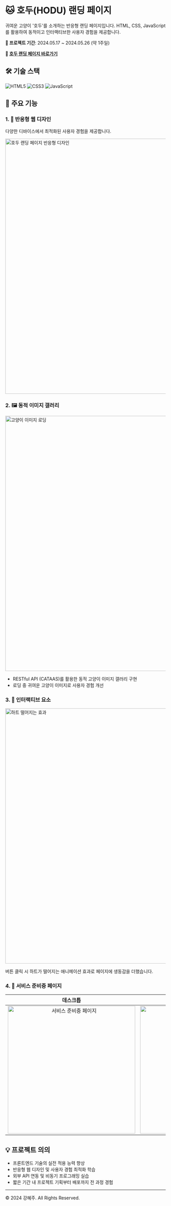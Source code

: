 # 🐱 호두(HODU) 랜딩 페이지

귀여운 고양이 '호두'를 소개하는 반응형 랜딩 페이지입니다. HTML, CSS, JavaScript를 활용하여 동적이고 인터랙티브한 사용자 경험을 제공합니다.

**🚀 프로젝트 기간**: 2024.05.17 ~ 2024.05.26 (약 1주일)

**🔗 [호두 랜딩 페이지 바로가기](https://hyezuu.github.io/hodu/)**

## 🛠 기술 스택

![HTML5](https://img.shields.io/badge/html5-E34F26?style=for-the-badge&logo=html5&logoColor=white)
![CSS3](https://img.shields.io/badge/css-1572B6?style=for-the-badge&logo=css3&logoColor=white)
![JavaScript](https://img.shields.io/badge/javascript-F7DF1E?style=for-the-badge&logo=javascript&logoColor=black)

## 🌟 주요 기능

### 1. 📱 반응형 웹 디자인
다양한 디바이스에서 최적화된 사용자 경험을 제공합니다.

<img src="https://github.com/user-attachments/assets/b17fd97b-76e6-4eb5-a892-a07195103418" alt="호두 랜딩 페이지 반응형 디자인" width="800"/>

### 2. 🖼 동적 이미지 갤러리
<img src="https://github.com/user-attachments/assets/c5570777-ba18-46ff-90c0-41b1ed46cbb2" alt="고양이 이미지 로딩" width="800"/>

- RESTful API (CATAAS)를 활용한 동적 고양이 이미지 갤러리 구현
- 로딩 중 귀여운 고양이 이미지로 사용자 경험 개선

### 3. 💖 인터랙티브 요소
<img src="https://github.com/user-attachments/assets/4c81d118-dd4f-4e5c-9f5b-704f44391f4f" alt="하트 떨어지는 효과" width="800"/>

버튼 클릭 시 하트가 떨어지는 애니메이션 효과로 페이지에 생동감을 더했습니다.

### 4. 🚧 서비스 준비중 페이지
| 데스크톱 | 모바일 |
|:---:|:---:|
| <img src="https://github.com/user-attachments/assets/f77bd905-bae2-40a5-81d6-0dd4047212e3" alt="서비스 준비중 페이지" width="400"/> | <img src="https://github.com/user-attachments/assets/f653f49b-28f5-436d-b133-407a1511da76" alt="서비스 준비중 페이지 모바일" width="400"/> |

## 💡 프로젝트 의의
- 프론트엔드 기술의 실전 적용 능력 향상
- 반응형 웹 디자인 및 사용자 경험 최적화 학습
- 외부 API 연동 및 비동기 프로그래밍 실습
- 짧은 기간 내 프로젝트 기획부터 배포까지 전 과정 경험

---

© 2024 강혜주. All Rights Reserved.
